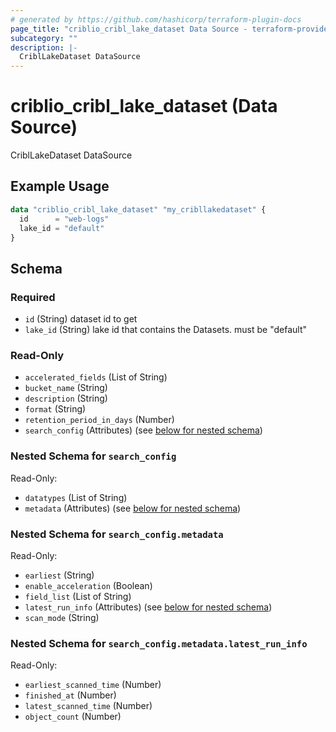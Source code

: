 ```yaml
---
# generated by https://github.com/hashicorp/terraform-plugin-docs
page_title: "criblio_cribl_lake_dataset Data Source - terraform-provider-criblio"
subcategory: ""
description: |-
  CriblLakeDataset DataSource
---
```


# criblio_cribl_lake_dataset (Data Source)

CriblLakeDataset DataSource

## Example Usage

```terraform
data "criblio_cribl_lake_dataset" "my_cribllakedataset" {
  id      = "web-logs"
  lake_id = "default"
}
```

<!-- schema generated by tfplugindocs -->
## Schema

### Required

- `id` (String) dataset id to get
- `lake_id` (String) lake id that contains the Datasets. must be "default"

### Read-Only

- `accelerated_fields` (List of String)
- `bucket_name` (String)
- `description` (String)
- `format` (String)
- `retention_period_in_days` (Number)
- `search_config` (Attributes) (see [below for nested schema](#nestedatt--search_config))

<a id="nestedatt--search_config"></a>
### Nested Schema for `search_config`

Read-Only:

- `datatypes` (List of String)
- `metadata` (Attributes) (see [below for nested schema](#nestedatt--search_config--metadata))

<a id="nestedatt--search_config--metadata"></a>
### Nested Schema for `search_config.metadata`

Read-Only:

- `earliest` (String)
- `enable_acceleration` (Boolean)
- `field_list` (List of String)
- `latest_run_info` (Attributes) (see [below for nested schema](#nestedatt--search_config--metadata--latest_run_info))
- `scan_mode` (String)

<a id="nestedatt--search_config--metadata--latest_run_info"></a>
### Nested Schema for `search_config.metadata.latest_run_info`

Read-Only:

- `earliest_scanned_time` (Number)
- `finished_at` (Number)
- `latest_scanned_time` (Number)
- `object_count` (Number)
